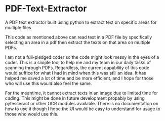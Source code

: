 # PDF-Text-Extractor
A PDF text extractor built using python to extract text on specific areas for multiple files

This code as mentioned above can read text in a PDF file by specifically selecting an area in a pdf then extract the texts on that area on multiple PDFs.

I am not a full-pledged coder so the code might look messy in the eyes of a coder. This is a simple tool to help me and my team in our daily tasks of scanning through PDFs. Regardless, the current capability of this code would suffice for what I had in mind when this was still an idea. It has helped me saved a lot of time and be more efficient, and I hope for those who will use this would also feel the same.

For the meantime, it cannot extract texts in an image due to limited time for coding. This might be done in future development propably by using pytesseract or other OCR modules available. There is no documentation on how to use it though I hope the UI would be easy to understand for usage to those who would use this.
